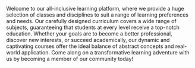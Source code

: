 Welcome to our all-inclusive learning platform, where we provide a huge selection of classes and disciplines to suit a range of learning preferences and needs. Our carefully designed curriculum covers a wide range of subjects, guaranteeing that students at every level receive a top-notch education. Whether your goals are to become a better professional, discover new interests, or succeed academically, our dynamic and captivating courses offer the ideal balance of abstract concepts and real-world application. Come along on a transformative learning adventure with us by becoming a member of our community today!

